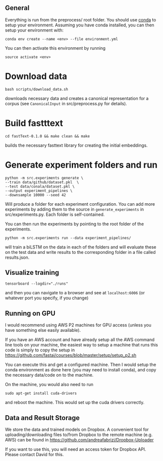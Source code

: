 
## General
Everything is run from the preprocess/ root folder.
You should use [conda](https://conda.io/docs/) to setup your environment.
 Assuming you have conda installed, you can then setup your environment with:

```
conda env create --name <env> --file environment.yml
```

You can then activate this environment by running

```
source activate <env>
```

# Download data

```
bash scripts/download_data.sh
```

downloads necessary data and creates a canonical representation for a corpus
(see `CanonicalInput` in src/preprocess.py for details).

# Build fastttext

```
cd fastText-0.1.0 && make clean && make
```

builds the necessary fasttext library for creating the initial embeddings.

# Generate experiment folders and run

```
python -m src.experiments generate \
--train data/github/dataset.pkl  \
--test data/conala/dataset.pkl \
--output experiment_pipelines \
--downsample 10000 --seed 42
```

Will produce a folder for each experiment configuration. You can add
more experiments by adding them to the source in
`generate_experiments` in src/experiments.py.
Each folder is self-contained.

You can then run the experiments by pointing to the root folder of the
experiments.

```
python -m src.experiments run --data experiment_pipelines/
```

will train a biLSTM on the data in each of the folders and will evaluate
these on the test data and write results to the corresponding folder
in a file called results.json.


## Visualize training

```
tensorboard --logdir="./runs"
```

and then you can navigate to a browser and see at `localhost:6006`
(or whatever port you specify, if you change)

## Running on GPU
I would recommend using AWS P2 machines for GPU access (unless you have something else easily available).

If you have an AWS account and have already setup all the AWS command line tools on your machine, the easiest way to setup a machine that runs this code is simply to copy the setup in  https://github.com/fastai/courses/blob/master/setup/setup_p2.sh

You can execute this and get a configured machine. Then I would setup the conda environment as done here (you may need to install conda), and copy the necessary data/code on to the machine.

On the machine, you would also need to run

```
sudo apt-get install cuda-drivers
```

and reboot the machine. This would set up the cuda drivers correctly.

## Data and Result Storage
We store the data and trained models on Dropbox. A convenient tool for uploading/downloading files to/from Dropbox to the remote machine (e.g. AWS) can be found in https://github.com/andreafabrizi/Dropbox-Uploader

If you want to use this, you will need an access token for Dropbox API. Please contact David for this.
